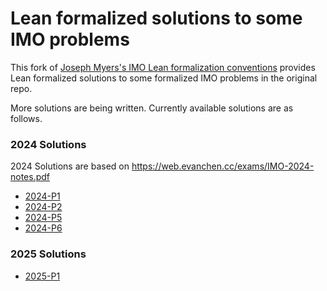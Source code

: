 # Lean formalized solutions to some IMO problems

This fork of [Joseph Myers's IMO Lean formalization conventions](https://github.com/jsm28/IMOLean) provides Lean formalized solutions to some formalized IMO problems in the original repo. 

More solutions are being written. Currently available solutions are as follows.


### 2024 Solutions

2024 Solutions are based on https://web.evanchen.cc/exams/IMO-2024-notes.pdf

- [2024-P1](./IMO/IMO2024P1.lean)
- [2024-P2](./IMO/IMO2024P2.lean)
- [2024-P5](./IMO/IMO2024P5.lean)
- [2024-P6](./IMO/IMO2024P6.lean)

### 2025 Solutions
- [2025-P1](./IMO/IMO2025P1.lean)

